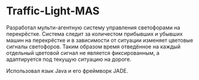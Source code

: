 # Traffic-Light-MAS
Разработал мульти-агентную систему управления светофорами на перекрёстке.
Система следит за количестом прибывших и убывших машин на перекрёстке и в зависимости от ситуации изменяет цветовые сигналы светофоров.
Таким образом время отведённое на каждый отдельный цветовой сигнал не является фиксированным, а адаптируется под текущую ситуацию на дороге.

Использовал язык Java и его фреймворк JADE.
